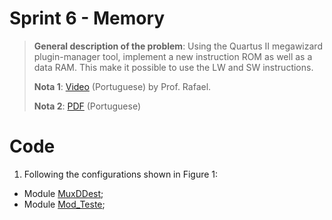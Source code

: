 # Sprint 6 - Memory

> **General description of the problem**: Using the Quartus II megawizard plugin-manager tool,
implement a new instruction ROM as well as a data RAM. This
make it possible to use the LW and SW instructions.
> 
> **Nota 1**: [Video](https://youtu.be/0Xkp6-G8LPs?t=3) (Portuguese) by Prof. Rafael.
> 
> **Nota 2**: [PDF](https://github.com/NibiruFT/CPU-MIPS/blob/main/Sprint%206/images/Sprint6%20-%20Mem%C3%B3rias%20-%20CPU%20MIPS.pdf) (Portuguese)

# Code

1. Following the configurations shown in Figure 1:
  - Module [MuxDDest](https://github.com/NibiruFT/CPU-MIPS/blob/main/Sprint%206/respostas/MuxDDest.v);
  - Module [Mod_Teste](https://github.com/NibiruFT/CPU-MIPS/blob/main/Sprint%206/respostas/Mod_Teste.v);
